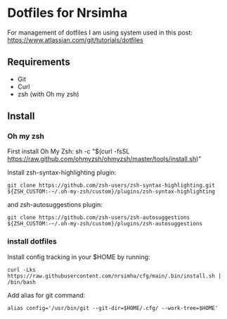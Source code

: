 # Dotfiles for Nrsimha

For management of dotfiles I am using system used in this post: https://www.atlassian.com/git/tutorials/dotfiles

## Requirements

- Git
- Curl
- zsh (with Oh my zsh)

## Install

### Oh my zsh

First install Oh My Zsh:
    sh -c "$(curl -fsSL https://raw.github.com/ohmyzsh/ohmyzsh/master/tools/install.sh)"

Install zsh-syntax-highlighting plugin:

    git clone https://github.com/zsh-users/zsh-syntax-highlighting.git ${ZSH_CUSTOM:-~/.oh-my-zsh/custom}/plugins/zsh-syntax-highlighting

and zsh-autosuggestions plugin:

    git clone https://github.com/zsh-users/zsh-autosuggestions ${ZSH_CUSTOM:-~/.oh-my-zsh/custom}/plugins/zsh-autosuggestions

### install dotfiles

Install config tracking in your $HOME by running:

    curl -Lks https://raw.githubusercontent.com/nrsimha/cfg/main/.bin/install.sh | /bin/bash

Add alias for git command:

    alias config='/usr/bin/git --git-dir=$HOME/.cfg/ --work-tree=$HOME'

